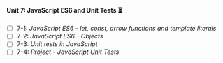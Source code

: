#### Unit 7: JavaScript ES6 and Unit Tests :hourglass_flowing_sand:

- [ ] 7-1: _JavaScript ES6 - let, const, arrow functions and template literals_
- [ ] 7-2: _JavaScript ES6 - Objects_
- [ ] 7-3: _Unit tests in JavaScript_
- [ ] 7-4: _Project - JavaScript Unit Tests_
